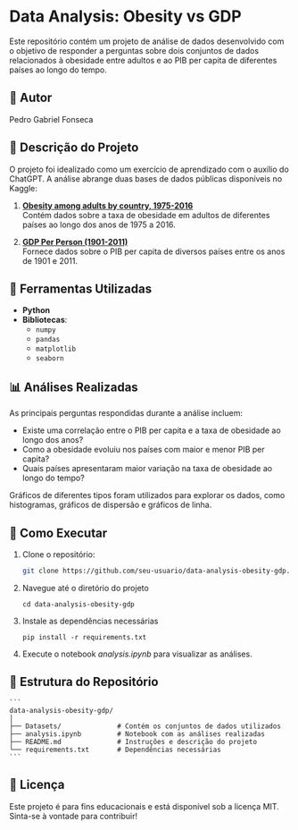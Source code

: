 # Data Analysis: Obesity vs GDP

Este repositório contém um projeto de análise de dados desenvolvido com o objetivo de responder a perguntas sobre dois conjuntos de dados relacionados à obesidade entre adultos e ao PIB per capita de diferentes países ao longo do tempo.

## 👤 Autor
Pedro Gabriel Fonseca

## 📄 Descrição do Projeto
O projeto foi idealizado como um exercício de aprendizado com o auxílio do ChatGPT. A análise abrange duas bases de dados públicas disponíveis no Kaggle:

1. **[Obesity among adults by country, 1975-2016](https://www.kaggle.com/amanarora/obesity-among-adults-by-country-19752016/)**  
   Contém dados sobre a taxa de obesidade em adultos de diferentes países ao longo dos anos de 1975 a 2016.

2. **[GDP Per Person (1901-2011)](https://www.kaggle.com/divyansh22/gdp-per-person-19012011?select=GDP.csv)**  
   Fornece dados sobre o PIB per capita de diversos países entre os anos de 1901 e 2011.

## 🔧 Ferramentas Utilizadas
- **Python**  
- **Bibliotecas**:  
  - `numpy`  
  - `pandas`  
  - `matplotlib`  
  - `seaborn`  

## 📊 Análises Realizadas
As principais perguntas respondidas durante a análise incluem:  
- Existe uma correlação entre o PIB per capita e a taxa de obesidade ao longo dos anos?  
- Como a obesidade evoluiu nos países com maior e menor PIB per capita?  
- Quais países apresentaram maior variação na taxa de obesidade ao longo do tempo?  

Gráficos de diferentes tipos foram utilizados para explorar os dados, como histogramas, gráficos de dispersão e gráficos de linha.

## 🚀 Como Executar
1. Clone o repositório:
   ```bash
   git clone https://github.com/seu-usuario/data-analysis-obesity-gdp.git
2. Navegue até o diretório do projeto
    ```
    cd data-analysis-obesity-gdp
3. Instale as dependências necessárias
    ```
    pip install -r requirements.txt

4. Execute o notebook *analysis.ipynb* para visualizar as análises.

## 📂 Estrutura do Repositório
    ```
    data-analysis-obesity-gdp/
    │
    ├── Datasets/              # Contém os conjuntos de dados utilizados
    ├── analysis.ipynb         # Notebook com as análises realizadas
    ├── README.md              # Instruções e descrição do projeto
    └── requirements.txt       # Dependências necessárias
    ```
## 📝 Licença

Este projeto é para fins educacionais e está disponível sob a licença MIT. Sinta-se à vontade para contribuir!